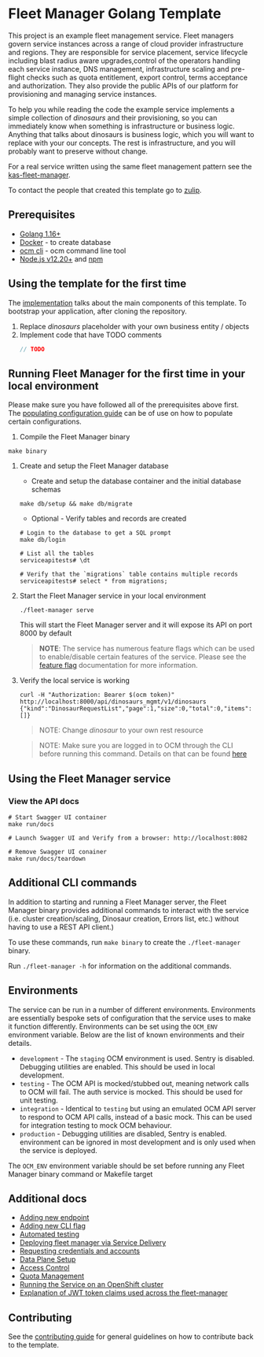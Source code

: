 # Fleet Manager Golang Template

This project is an example fleet management service. Fleet managers govern service 
instances across a range of cloud provider infrastructure and regions. They are 
responsible for service placement, service lifecycle including blast radius aware 
upgrades,control of the operators handling each service instance, DNS management, 
infrastructure scaling and pre-flight checks such as quota entitlement, export control, 
terms acceptance and authorization. They also provide the public APIs of our platform 
for provisioning and managing service instances.


To help you while reading the code the example service implements a simple collection
of _dinosaurs_ and their provisioning, so you can immediately know when something is 
infrastructure or business logic. Anything that talks about dinosaurs is business logic, 
which you will want to replace with your our concepts. The rest is infrastructure, and you
will probably want to preserve without change.

For a real service written using the same fleet management pattern see the
[kas-fleet-manager](https://github.com/bf2fc6cc711aee1a0c2a/kas-fleet-manager).

To contact the people that created this template go to [zulip](https://bf2.zulipchat.com/).

## Prerequisites
* [Golang 1.16+](https://golang.org/dl/)
* [Docker](https://docs.docker.com/get-docker/) - to create database
* [ocm cli](https://github.com/openshift-online/ocm-cli/releases) - ocm command line tool
* [Node.js v12.20+](https://nodejs.org/en/download/) and [npm](https://docs.npmjs.com/downloading-and-installing-node-js-and-npm)

## Using the template for the first time
The [implementation](./docs/implementation.md) talks about the main components of this template. 
To bootstrap your application, after cloning the repository. 

1. Replace _dinosaurs_ placeholder with your own business entity / objects
1. Implement code that have TODO comments
   ```go
   // TODO
   ```

## Running Fleet Manager for the first time in your local environment
Please make sure you have followed all of the prerequisites above first.  
The [populating configuration guide](docs/populating-configuration.md) can be of use on how to populate certain configurations.

1. Compile the Fleet Manager binary
```
make binary
```
1. Create and setup the Fleet Manager database
    - Create and setup the database container and the initial database schemas
    ```
    make db/setup && make db/migrate
    ```
    - Optional - Verify tables and records are created
    ```
    # Login to the database to get a SQL prompt
    make db/login
    ```
    ```
    # List all the tables
    serviceapitests# \dt
    ```
    ```
    # Verify that the `migrations` table contains multiple records
    serviceapitests# select * from migrations;
    ```

1. Start the Fleet Manager service in your local environment
    ```
    ./fleet-manager serve
    ```

    This will start the Fleet Manager server and it will expose its API on
    port 8000 by default

    >**NOTE**: The service has numerous feature flags which can be used to enable/disable certain features 
    of the service. Please see the [feature flag](./docs/feature-flags.md) documentation for more information.
1. Verify the local service is working
    ```
    curl -H "Authorization: Bearer $(ocm token)" http://localhost:8000/api/dinosaurs_mgmt/v1/dinosaurs
   {"kind":"DinosaurRequestList","page":1,"size":0,"total":0,"items":[]}
    ```
   >NOTE: Change _dinosaur_ to your own rest resource

   >NOTE: Make sure you are logged in to OCM through the CLI before running
          this command. Details on that can be found [here](./docs/populating-configuration.md#interacting-with-the-fleet-manager-api)

## Using the Fleet Manager service

### View the API docs

```
# Start Swagger UI container
make run/docs

# Launch Swagger UI and Verify from a browser: http://localhost:8082

# Remove Swagger UI conainer
make run/docs/teardown
```
## Additional CLI commands

In addition to starting and running a Fleet Manager server, the Fleet Manager
binary provides additional commands to interact with the service (i.e. cluster
creation/scaling, Dinosaur creation, Errors list, etc.) without having to use a
REST API client.)

To use these commands, run `make binary` to create the `./fleet-manager` binary.

Run `./fleet-manager -h` for information on the additional commands.

## Environments

The service can be run in a number of different environments. Environments are essentially bespoke
sets of configuration that the service uses to make it function differently. Environments can be
set using the `OCM_ENV` environment variable. Below are the list of known environments and their
details.

- `development` - The `staging` OCM environment is used. Sentry is disabled. Debugging utilities
   are enabled. This should be used in local development.
- `testing` - The OCM API is mocked/stubbed out, meaning network calls to OCM will fail. The auth
   service is mocked. This should be used for unit testing.
- `integration` - Identical to `testing` but using an emulated OCM API server to respond to OCM API
   calls, instead of a basic mock. This can be used for integration testing to mock OCM behaviour.
- `production` - Debugging utilities are disabled, Sentry is enabled. environment can be ignored in
   most development and is only used when the service is deployed.

The `OCM_ENV` environment variable should be set before running any Fleet
Manager binary command or Makefile target

## Additional docs
- [Adding new endpoint](docs/adding-a-new-endpoint.md)
- [Adding new CLI flag](docs/adding-new-flags.md)
- [Automated testing](docs/automated-testing.md)
- [Deploying fleet manager via Service Delivery](docs/onboarding-with-service-delivery.md)
- [Requesting credentials and accounts](docs/getting-credentials-and-accounts.md)
- [Data Plane Setup](docs/data-plane-osd-cluster-options.md)
- [Access Control](docs/access-control.md)
- [Quota Management](docs/quota-management-list-configuration.md)
- [Running the Service on an OpenShift cluster](./docs/deploying-fleet-manager-to-openshift.md)
- [Explanation of JWT token claims used across the fleet-manager](docs/jwt-claims.md)

## Contributing
See the [contributing guide](CONTRIBUTING.md) for general guidelines on how to contribute back to the template.